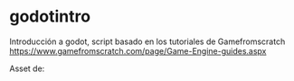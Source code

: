 # godotintro
Introducción a godot, script basado en los tutoriales de Gamefromscratch https://www.gamefromscratch.com/page/Game-Engine-guides.aspx 

Asset de: 
